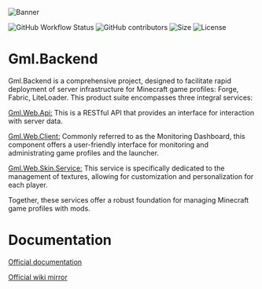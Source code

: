 ![Banner](https://github.com/user-attachments/assets/7a2671d6-76a1-406d-9294-8d3a754f0398)


![GitHub Workflow Status](https://img.shields.io/github/actions/workflow/status/Gml-Launcher/Gml.Web.Api/docker-package-publish.yml?label=Tests&style=for-the-badge&branch=master)
![GitHub contributors](https://img.shields.io/github/contributors/Gml-Launcher/Gml.Backend?style=for-the-badge)
![Size](https://img.shields.io/github/repo-size/Gml-Launcher/Gml.Backend?style=for-the-badge)
![License](https://img.shields.io/github/license/Gml-Launcher/Gml.Backend?style=for-the-badge)

# Gml.Backend 

Gml.Backend is a comprehensive project, designed to facilitate rapid deployment of server infrastructure for Minecraft game profiles: Forge, Fabric, LiteLoader.
This product suite encompasses three integral services:

[Gml.Web.Api:](https://github.com/Gml-Launcher/Gml.Web.Api) This is a RESTful API that provides an interface for interaction with server data.

[Gml.Web.Client:](https://github.com/Scondic/Gml.Web.Client) Commonly referred to as the Monitoring Dashboard, this component offers a user-friendly interface for monitoring and administrating game profiles and the launcher.

[Gml.Web.Skin.Service:](https://github.com/Gml-Launcher/Gml.Web.Skin.Service) This service is specifically dedicated to the management of textures, allowing for customization and personalization for each player.

Together, these services offer a robust foundation for managing Minecraft game profiles with mods.

# Documentation
[Official documentation](https://wiki.recloud.tech)

[Official wiki mirror](https://gml-launcher.github.io/Gml.Docs/home.html)

